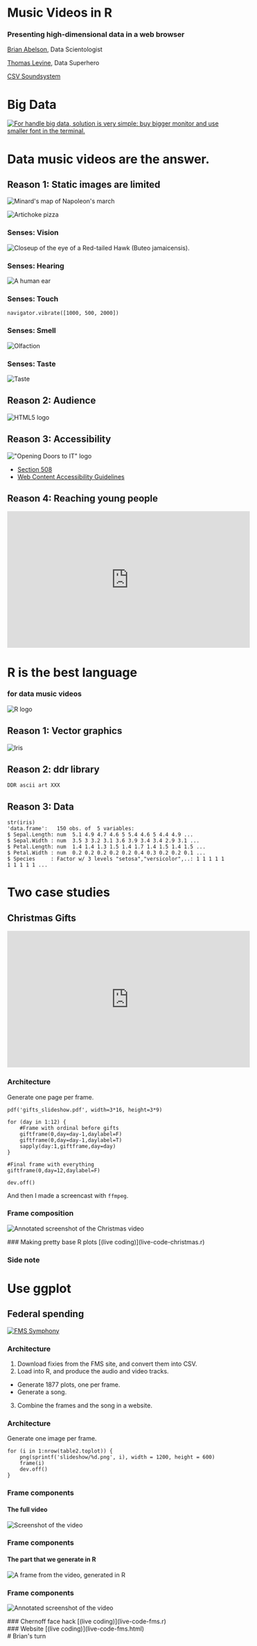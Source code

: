 # Music Videos in R
### Presenting high-dimensional data in a web browser
[Brian Abelson](http://brianabelson.com), Data Scientologist

[Thomas Levine](http://thomaslevine.com), Data Superhero

[CSV Soundsystem](http://csvsoundsystem.com)



# Big Data
[![For handle big data, solution is very simple: buy bigger monitor and use smaller font in the terminal.](borat.png)](https://twitter.com/mysqlborat/status/306078371182428161)



# Data music videos are the answer.


## Reason 1: Static images are limited
![Minard's map of Napoleon's march](minard.png)
<!-- http://upload.wikimedia.org/wikipedia/commons/2/29/Minard.png -->

![Artichoke pizza](artichoke.jpg)
<!-- http://www.flickr.com/photos/igorschwarzmann/4423705330/ -->


### Senses: Vision
![Closeup of the eye of a Red-tailed Hawk (Buteo jamaicensis).](eye.jpg)
<!-- http://upload.wikimedia.org/wikipedia/commons/3/3e/Hawk_eye.jpg -->


### Senses: Hearing
![A human ear](ear.jpg)
<!-- http://upload.wikimedia.org/wikipedia/commons/1/1d/Earrr.JPG -->


### Senses: Touch

    navigator.vibrate([1000, 500, 2000])

<!-- <a href="http://www.w3.org/TR/vibration/">HTML vibration API</a> -->


### Senses: Smell
![Olfaction](415px-Early_Olfactory_System.svg.png)
<!-- http://upload.wikimedia.org/wikipedia/commons/thumb/0/07/Early_Olfactory_System.svg/415px-Early_Olfactory_System.svg.png -->


### Senses: Taste
![Taste](709px-Taste_bud.svg.png)
<!-- http://upload.wikimedia.org/wikipedia/commons/thumb/0/0e/Taste_bud.svg/709px-Taste_bud.svg.png -->


## Reason 2: Audience
![HTML5 logo](html5-logo.png)
<!-- http://upload.wikimedia.org/wikipedia/commons/thumb/6/6e/HTML5-logo.svg/500px-HTML5-logo.svg.png -->


## Reason 3: Accessibility
!["Opening Doors to IT" logo](open-doors.jpg)
<!-- http://www.section508.gov/images/open_doors_seal-b.jpg -->
* <a href="https://www.section508.gov/">Section 508</a>
* <a href="http://www.w3.org/TR/WCAG10/">Web Content Accessibility Guidelines</a>


## Reason 4: Reaching young people
<iframe width="560" height="315" src="http://www.youtube.com/embed/JwuEnyV1Cb0" frameborder="0" allowfullscreen></iframe>



# R is the best language
### for data music videos
![R logo](r.jpg)
<!-- http://www.r-project.org/Rlogo.jpg -->


## Reason 1: Vector graphics
![Iris](iris.png)


## Reason 2: ddr library

    DDR ascii art XXX


## Reason 3: Data

    str(iris)
    'data.frame':   150 obs. of  5 variables:
    $ Sepal.Length: num  5.1 4.9 4.7 4.6 5 5.4 4.6 5 4.4 4.9 ...
    $ Sepal.Width : num  3.5 3 3.2 3.1 3.6 3.9 3.4 3.4 2.9 3.1 ...
    $ Petal.Length: num  1.4 1.4 1.3 1.5 1.4 1.7 1.4 1.5 1.4 1.5 ...
    $ Petal.Width : num  0.2 0.2 0.2 0.2 0.2 0.4 0.3 0.2 0.2 0.1 ...
    $ Species     : Factor w/ 3 levels "setosa","versicolor",..: 1 1 1 1 1 1 1 1 1 1 ...



# Two case studies



## Christmas Gifts
<iframe width="560" height="315" src="http://www.youtube.com/watch?v=rLZDvXPIDa0" frameborder="0" allowfullscreen></iframe>


### Architecture
Generate one page per frame.

    pdf('gifts_slideshow.pdf', width=3*16, height=3*9)

    for (day in 1:12) {
        #Frame with ordinal before gifts
        giftframe(0,day=day-1,daylabel=F)
        giftframe(0,day=day-1,daylabel=T)
        sapply(day:1,giftframe,day=day)
    }

    #Final frame with everything
    giftframe(0,day=12,daylabel=F)

    dev.off()

And then I made a screencast with `ffmpeg`.


### Frame composition
![Annotated screenshot of the Christmas video](annotated-christmas-screenshot.png)

<section data-state="blackout">
### Making pretty base R plots
[(live coding)](live-code-christmas.r)
</section>


### Side note
<!-- I intentionally repeat this slide. -->
# Use ggplot



## Federal spending
<!-- <iframe width="100%" height="100%" src="http://fms.csvsoundsystem.com" frameborder="0" allowfullscreen></iframe>
<iframe width="960px" height="100%" src="file:///home/tlevine/Documents/fms-symphony/index.html" frameborder="0" allowfullscreen></iframe> -->
[![FMS Symphony](screenshot.png)](http://fms.csvsoundsystem.com)


### Architecture
1. Download fixies from the FMS site, and convert them into CSV.
2. Load into R, and produce the audio and video tracks.
  * Generate 1877 plots, one per frame.
  * Generate a song.
3. Combine the frames and the song in a website.


### Architecture
Generate one image per frame.

    for (i in 1:nrow(table2.toplot)) {
        png(sprintf('slideshow/%d.png', i), width = 1200, height = 600)
        frame(i)
        dev.off()
    }


### Frame components
#### The full video
![Screenshot of the video](screenshot.png)


### Frame components
#### The part that we generate in R
![A frame from the video, generated in R](1028.png)


### Frame components
![Annotated screenshot of the video](annotated-screenshot.png)


<section data-state="blackout">
### Chernoff face hack
[(live coding)](live-code-fms.r)
</section>


<section data-state="blackout">
### Website
[(live coding)](live-code-fms.html)
</section>



<section data-state="blackout">
# Brian's turn
</section>
